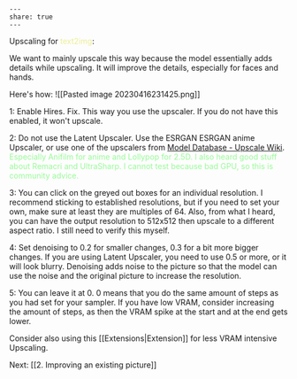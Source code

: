 ```
---  
share: true  
---  
```

Upscaling for <font color=EDED96>text2img</font>:

We want to mainly upscale this way because the model essentially adds details while upscaling. It will improve the details, especially for faces and hands. 

Here's how:
![[Pasted image 20230416231425.png]]

1: Enable Hires. Fix.
This way you use the upscaler. If you do not have this enabled, it won't upscale.

2: Do not use the Latent Upscaler. Use the ESRGAN ESRGAN anime Upscaler, or use one of the upscalers from [Model Database - Upscale Wiki](https://upscale.wiki/wiki/Model_Database). <font color=98fb98>Especially Anifilm for anime and Lollypop for 2.5D. I also heard good stuff about Remacri and UltraSharp. I cannot test because bad GPU, so this is community advice.</font>

3: You can click on the greyed out boxes for an individual resolution. I recommend sticking to established resolutions, but if you need to set your own, make sure at least they are multiples of 64. Also, from what I heard, you can have the output resolution to 512x512 then upscale to a different aspect ratio. I still need to verify this myself. 

4: Set denoising to 0.2 for smaller changes, 0.3 for a bit more bigger changes. If you are using Latent Upscaler, you need to use 0.5 or more, or it will look blurry. Denoising adds noise to the picture so that the model can use the noise and the original picture to increase the resolution. 

5: You can leave it at 0. 0 means that you do the same amount of steps as you had set for your sampler. If you have low VRAM, consider increasing the amount of steps, as then the VRAM spike at the start and at the end gets lower. 

Consider also using this [[Extensions|Extension]] for less VRAM intensive Upscaling.

Next: [[2. Improving an existing picture]]
